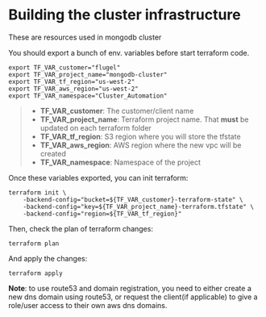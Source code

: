 # Building the cluster infrastructure

These are resources used in mongodb cluster

You should export a bunch of env. variables before start terraform code.

```
export TF_VAR_customer="flugel"
export TF_VAR_project_name="mongodb-cluster"
export TF_VAR_tf_region="us-west-2"
export TF_VAR_aws_region="us-west-2"
export TF_VAR_namespace="Cluster_Automation"
```

> - **TF_VAR_customer**: The customer/client name
> - **TF_VAR_project_name**: Terraform project name. That **must** be updated on each terraform folder
> - **TF_VAR_tf_region**: S3 region where you will store the tfstate
> - **TF_VAR_aws_region**: AWS region where the new vpc will be created
> - **TF_VAR_namespace**: Namespace of the project

Once these variables exported, you can init terraform:


```
terraform init \
    -backend-config="bucket=${TF_VAR_customer}-terraform-state" \
    -backend-config="key=${TF_VAR_project_name}-terraform.tfstate" \
    -backend-config="region=${TF_VAR_tf_region}"

```

Then, check the plan of terraform changes:

```
terraform plan
```

And apply the changes:

```
terraform apply
```

**Note**: to use route53 and domain registration, you need to either create a new dns domain using route53, or request the client(if applicable) to give a role/user access to their own aws dns domains.
